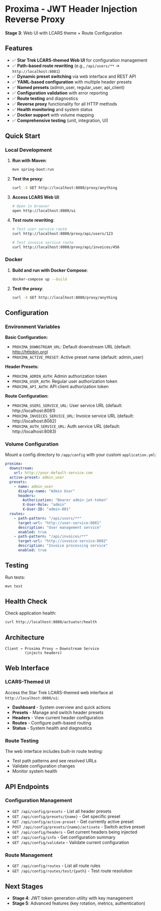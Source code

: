 # Proxima - JWT Header Injection Reverse Proxy

**Stage 3**: Web UI with LCARS theme + Route Configuration

## Features

- ✅ **Star Trek LCARS-themed Web UI** for configuration management
- ✅ **Path-based route rewriting** (e.g., `/api/users/**` → `http://localhost:8081`)
- ✅ **Dynamic preset switching** via web interface and REST API
- ✅ **YAML-based configuration** with multiple header presets
- ✅ **Named presets** (admin_user, regular_user, api_client)
- ✅ **Configuration validation** with error reporting
- ✅ **Route testing** and diagnostics
- ✅ **Reverse proxy** functionality for all HTTP methods
- ✅ **Health monitoring** and system status
- ✅ **Docker support** with volume mapping
- ✅ **Comprehensive testing** (unit, integration, UI)

## Quick Start

### Local Development

1. **Run with Maven**:
   ```bash
   mvn spring-boot:run
   ```

2. **Test the proxy**:
   ```bash
   curl -X GET http://localhost:8080/proxy/anything
   ```

3. **Access LCARS Web UI**:
   ```bash
   # Open in browser
   open http://localhost:8080/ui
   ```

4. **Test route rewriting**:
   ```bash
   # Test user service route
   curl http://localhost:8080/proxy/api/users/123

   # Test invoice service route
   curl http://localhost:8080/proxy/api/invoices/456
   ```

### Docker

1. **Build and run with Docker Compose**:
   ```bash
   docker-compose up --build
   ```

2. **Test the proxy**:
   ```bash
   curl -X GET http://localhost:8080/proxy/anything
   ```

## Configuration

### Environment Variables

**Basic Configuration:**
- `PROXIMA_DOWNSTREAM_URL`: Default downstream URL (default: http://httpbin.org)
- `PROXIMA_ACTIVE_PRESET`: Active preset name (default: admin_user)

**Header Presets:**
- `PROXIMA_ADMIN_AUTH`: Admin authorization token
- `PROXIMA_USER_AUTH`: Regular user authorization token
- `PROXIMA_API_AUTH`: API client authorization token

**Route Configuration:**
- `PROXIMA_USERS_SERVICE_URL`: User service URL (default: http://localhost:8081)
- `PROXIMA_INVOICES_SERVICE_URL`: Invoice service URL (default: http://localhost:8082)
- `PROXIMA_AUTH_SERVICE_URL`: Auth service URL (default: http://localhost:8083)

### Volume Configuration

Mount a config directory to `/app/config` with your custom `application.yml`:

```yaml
proxima:
  downstream:
    url: http://your-default-service.com
  active-preset: admin_user
  presets:
    - name: admin_user
      display-name: "Admin User"
      headers:
        Authorization: "Bearer admin-jwt-token"
        X-User-Role: "admin"
        X-User-ID: "admin-001"
  routes:
    - path-pattern: "/api/users/**"
      target-url: "http://user-service:8081"
      description: "User management service"
      enabled: true
    - path-pattern: "/api/invoices/**"
      target-url: "http://invoice-service:8082"
      description: "Invoice processing service"
      enabled: true
```

## Testing

Run tests:
```bash
mvn test
```

## Health Check

Check application health:
```bash
curl http://localhost:8080/actuator/health
```

## Architecture

```
Client → Proxima Proxy → Downstream Service
         (injects headers)
```

## Web Interface

### LCARS-Themed UI
Access the Star Trek LCARS-themed web interface at `http://localhost:8080/ui`:

- **Dashboard** - System overview and quick actions
- **Presets** - Manage and switch header presets
- **Headers** - View current header configuration
- **Routes** - Configure path-based routing
- **Status** - System health and diagnostics

### Route Testing
The web interface includes built-in route testing:
- Test path patterns and see resolved URLs
- Validate configuration changes
- Monitor system health

## API Endpoints

### Configuration Management
- `GET /api/config/presets` - List all header presets
- `GET /api/config/presets/{name}` - Get specific preset
- `GET /api/config/active-preset` - Get currently active preset
- `POST /api/config/presets/{name}/activate` - Switch active preset
- `GET /api/config/headers` - Get current headers being injected
- `GET /api/config/info` - Get configuration summary
- `GET /api/config/validate` - Validate current configuration

### Route Management
- `GET /api/config/routes` - List all route rules
- `GET /api/config/routes/test/{path}` - Test route resolution

## Next Stages

- **Stage 4**: JWT token generation utility with key management
- **Stage 5**: Advanced features (key rotation, metrics, authentication)